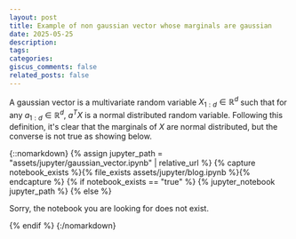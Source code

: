 ```yaml
---
layout: post
title: Example of non gaussian vector whose marginals are gaussian
date: 2025-05-25
description: 
tags: 
categories: 
giscus_comments: false
related_posts: false
---
```


A gaussian vector is a multivariate random variable $X_{1:d} \in \mathbb{R}^d$ such that for any $a_{1:d}\in \mathbb{R}^d$, $a^T X$ is a normal distributed random variable. 
Following this definition, it's clear that the marginals of $X$ are normal distributed, but the converse is not true as showing below.

{::nomarkdown}
{% assign jupyter_path = "assets/jupyter/gaussian_vector.ipynb" | relative_url %}
{% capture notebook_exists %}{% file_exists assets/jupyter/blog.ipynb %}{% endcapture %}
{% if notebook_exists == "true" %}
{% jupyter_notebook jupyter_path %}
{% else %}

<p>Sorry, the notebook you are looking for does not exist.</p>
{% endif %}
{:/nomarkdown}
